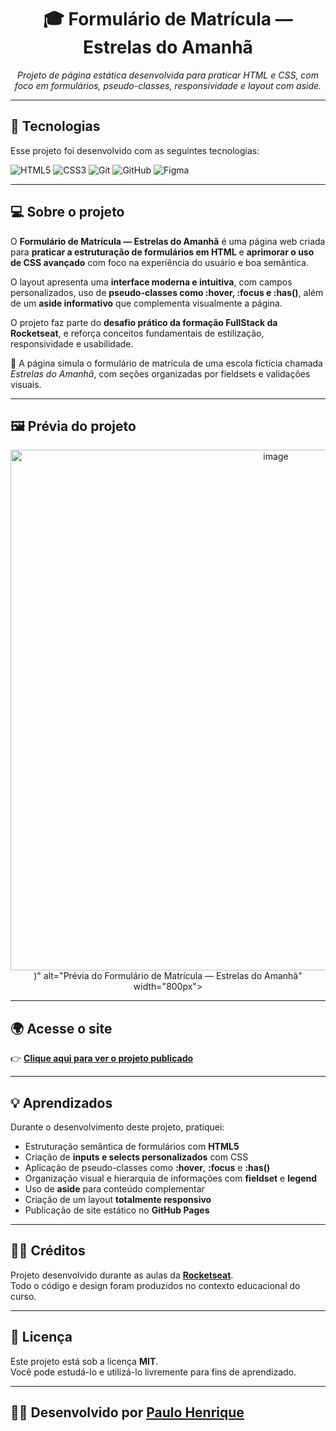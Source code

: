 <h1 align="center">🎓 Formulário de Matrícula — Estrelas do Amanhã</h1>

<p align="center">
  <em>Projeto de página estática desenvolvida para praticar HTML e CSS, com foco em formulários, pseudo-classes, responsividade e layout com aside.</em>
</p>

---

## 🚀 **Tecnologias**

Esse projeto foi desenvolvido com as seguintes tecnologias:

![HTML5](https://img.shields.io/badge/HTML5-E34F26?style=for-the-badge&logo=html5&logoColor=white)
![CSS3](https://img.shields.io/badge/CSS3-1572B6?style=for-the-badge&logo=css3&logoColor=white)
![Git](https://img.shields.io/badge/Git-F05033?style=for-the-badge&logo=git&logoColor=white)
![GitHub](https://img.shields.io/badge/GitHub-181717?style=for-the-badge&logo=github&logoColor=white)
![Figma](https://img.shields.io/badge/Design%20no-Figma-F24E1E?style=for-the-badge&logo=figma&logoColor=white)

---

## 💻 **Sobre o projeto**

O **Formulário de Matrícula — Estrelas do Amanhã** é uma página web criada para **praticar a estruturação de formulários em HTML** e **aprimorar o uso de CSS avançado** com foco na experiência do usuário e boa semântica.  

O layout apresenta uma **interface moderna e intuitiva**, com campos personalizados, uso de **pseudo-classes como :hover, :focus e :has()**, além de um **aside informativo** que complementa visualmente a página.  

O projeto faz parte do **desafio prático da formação FullStack da Rocketseat**, e reforça conceitos fundamentais de estilização, responsividade e usabilidade.

📌 A página simula o formulário de matrícula de uma escola fictícia chamada *Estrelas do Amanhã*, com seções organizadas por fieldsets e validações visuais.

---

## 🖼️ **Prévia do projeto**

<p align="center">
  <img src="(<img width="1682" height="833" alt="image" src="https://github.com/user-attachments/assets/31284251-ca4c-41aa-b9b5-f859e00e96b3" />)" alt="Prévia do Formulário de Matrícula — Estrelas do Amanhã" width="800px">
</p>

---

## 🌍 **Acesse o site**

👉 [**Clique aqui para ver o projeto publicado**]()

---

## 💡 **Aprendizados**

Durante o desenvolvimento deste projeto, pratiquei:

- Estruturação semântica de formulários com **HTML5**  
- Criação de **inputs e selects personalizados** com CSS  
- Aplicação de pseudo-classes como **:hover**, **:focus** e **:has()**  
- Organização visual e hierarquia de informações com **fieldset** e **legend**  
- Uso de **aside** para conteúdo complementar  
- Criação de um layout **totalmente responsivo**  
- Publicação de site estático no **GitHub Pages**

---

## 🧑‍🏫 **Créditos**

Projeto desenvolvido durante as aulas da **[Rocketseat](https://www.rocketseat.com.br)**.  
Todo o código e design foram produzidos no contexto educacional do curso.

---

## 📝 **Licença**

Este projeto está sob a licença **MIT**.  
Você pode estudá-lo e utilizá-lo livremente para fins de aprendizado.

---

## 👨‍💻 **Desenvolvido por [Paulo Henrique](https://github.com/paulohassad)**  



